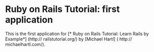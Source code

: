 # Ruby on Rails Tutorial: first application 

This is the first application for [* Ruby on Rails Tutorial: Learn Rails by Example*] (http:// railstutorial.org/) by [Michael Hartl] ( http:// michaelhartl.com/).